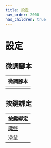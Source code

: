 ```yaml
---
title: 設定
nav_order: 2000
has_children: true
---
```



# 設定


## 微調腳本

| 微調腳本 |
| --- |
|  |


## 按鍵綁定

| 按鍵綁定 |
| --- |
| [鍵盤](https://samwhelp.github.io/note-about-gnome-flashback/read/config/keybind.html) |
| [滑鼠](https://samwhelp.github.io/note-about-gnome-flashback/read/config/mousebind.html) |
